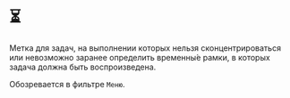# ⏳

Метка для задач, на выполнении которых нельзя сконцентрироваться или невозможно заранее определить временны́е рамки, в которых задача должна быть воспроизведена.

Обозревается в фильтре `Меню`.
